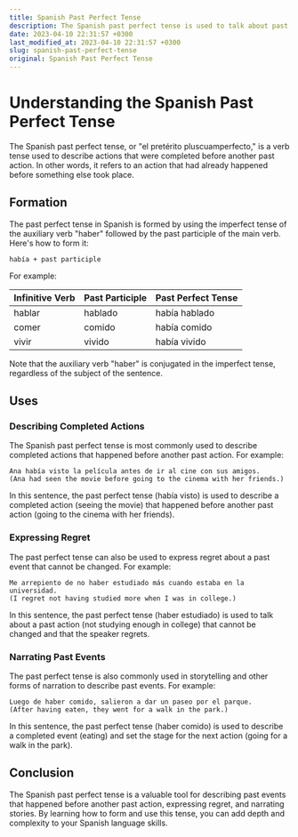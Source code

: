 ```yaml
---
title: Spanish Past Perfect Tense
description: The Spanish past perfect tense is used to talk about past actions that occurred before another past action. Learn how to form and use the past perfect tense in Spanish.
date: 2023-04-10 22:31:57 +0300
last_modified_at: 2023-04-10 22:31:57 +0300
slug: spanish-past-perfect-tense
original: Spanish Past Perfect Tense
---
```

# Understanding the Spanish Past Perfect Tense

The Spanish past perfect tense, or "el pretérito pluscuamperfecto," is a verb tense used to describe actions that were completed before another past action. In other words, it refers to an action that had already happened before something else took place.

## Formation

The past perfect tense in Spanish is formed by using the imperfect tense of the auxiliary verb "haber" followed by the past participle of the main verb. Here's how to form it:

```
había + past participle
```

For example:

| Infinitive Verb | Past Participle | Past Perfect Tense |
|----------------|----------------|--------------------|
| hablar         | hablado        | había hablado       |
| comer          | comido         | había comido        |
| vivir          | vivido         | había vivido        |

Note that the auxiliary verb "haber" is conjugated in the imperfect tense, regardless of the subject of the sentence. 

## Uses

### Describing Completed Actions

The Spanish past perfect tense is most commonly used to describe completed actions that happened before another past action. For example:

```
Ana había visto la película antes de ir al cine con sus amigos.
(Ana had seen the movie before going to the cinema with her friends.)
```

In this sentence, the past perfect tense (había visto) is used to describe a completed action (seeing the movie) that happened before another past action (going to the cinema with her friends). 

### Expressing Regret

The past perfect tense can also be used to express regret about a past event that cannot be changed. For example:

```
Me arrepiento de no haber estudiado más cuando estaba en la universidad.
(I regret not having studied more when I was in college.)
```

In this sentence, the past perfect tense (haber estudiado) is used to talk about a past action (not studying enough in college) that cannot be changed and that the speaker regrets. 

### Narrating Past Events

The past perfect tense is also commonly used in storytelling and other forms of narration to describe past events. For example:

```
Luego de haber comido, salieron a dar un paseo por el parque.
(After having eaten, they went for a walk in the park.)
```

In this sentence, the past perfect tense (haber comido) is used to describe a completed event (eating) and set the stage for the next action (going for a walk in the park). 

## Conclusion

The Spanish past perfect tense is a valuable tool for describing past events that happened before another past action, expressing regret, and narrating stories. By learning how to form and use this tense, you can add depth and complexity to your Spanish language skills.